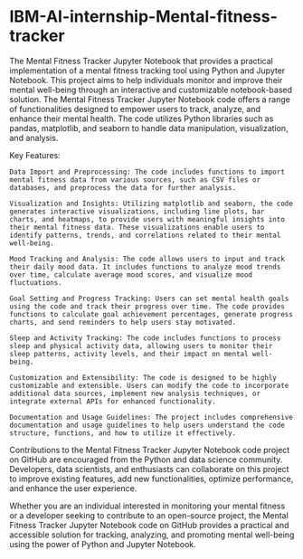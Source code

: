 # IBM-AI-internship-Mental-fitness-tracker
The Mental Fitness Tracker Jupyter Notebook  that provides a practical implementation of a mental fitness tracking tool using Python and Jupyter Notebook. This project aims to help individuals monitor and improve their mental well-being through an interactive and customizable notebook-based solution.
The Mental Fitness Tracker Jupyter Notebook code offers a range of functionalities designed to empower users to track, analyze, and enhance their mental health. The code utilizes Python libraries such as pandas, matplotlib, and seaborn to handle data manipulation, visualization, and analysis.

Key Features:

    Data Import and Preprocessing: The code includes functions to import mental fitness data from various sources, such as CSV files or databases, and preprocess the data for further analysis.

    Visualization and Insights: Utilizing matplotlib and seaborn, the code generates interactive visualizations, including line plots, bar charts, and heatmaps, to provide users with meaningful insights into their mental fitness data. These visualizations enable users to identify patterns, trends, and correlations related to their mental well-being.

    Mood Tracking and Analysis: The code allows users to input and track their daily mood data. It includes functions to analyze mood trends over time, calculate average mood scores, and visualize mood fluctuations.

    Goal Setting and Progress Tracking: Users can set mental health goals using the code and track their progress over time. The code provides functions to calculate goal achievement percentages, generate progress charts, and send reminders to help users stay motivated.

    Sleep and Activity Tracking: The code includes functions to process sleep and physical activity data, allowing users to monitor their sleep patterns, activity levels, and their impact on mental well-being.

    Customization and Extensibility: The code is designed to be highly customizable and extensible. Users can modify the code to incorporate additional data sources, implement new analysis techniques, or integrate external APIs for enhanced functionality.

    Documentation and Usage Guidelines: The project includes comprehensive documentation and usage guidelines to help users understand the code structure, functions, and how to utilize it effectively.

Contributions to the Mental Fitness Tracker Jupyter Notebook code project on GitHub are encouraged from the Python and data science community. Developers, data scientists, and enthusiasts can collaborate on this project to improve existing features, add new functionalities, optimize performance, and enhance the user experience.

Whether you are an individual interested in monitoring your mental fitness or a developer seeking to contribute to an open-source project, the Mental Fitness Tracker Jupyter Notebook code on GitHub provides a practical and accessible solution for tracking, analyzing, and promoting mental well-being using the power of Python and Jupyter Notebook.
